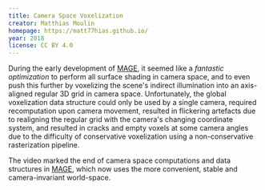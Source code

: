 ```yaml
---
title: Camera Space Voxelization
creator: Matthias Moulin
homepage: https://matt77hias.github.io/
year: 2018
license: CC BY 4.0
---
```


During the early development of [MAGE](https://github.com/matt77hias/MAGE), it seemed like a _fantastic optimization_ to perform all surface shading in camera space, and to even push this further by voxelizing the scene's indirect illumination into an axis-aligned regular 3D grid in camera space. Unfortunately, the global voxelization data structure could only be used by a single camera, required recomputation upon camera movement, resulted in flickering artefacts due to realigning the regular grid with the camera's changing coordinate system, and resulted in cracks and empty voxels at some camera angles due to the difficulty of conservative voxelization using a non-conservative rasterization pipeline.

The video marked the end of camera space computations and data structures in [MAGE](https://github.com/matt77hias/MAGE), which now uses the more convenient, stable and camera-invariant world-space.
